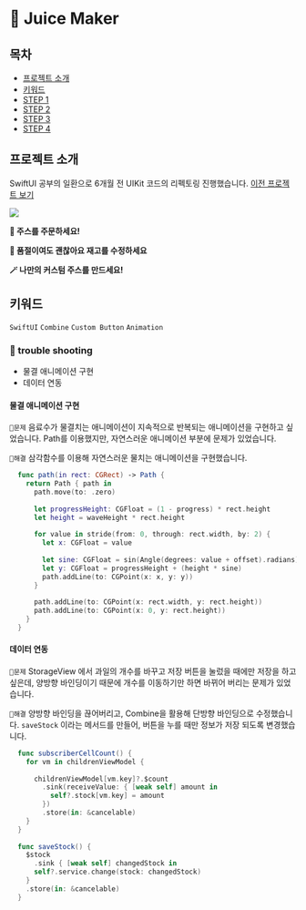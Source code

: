 # 🧃 Juice Maker

## 목차

- [프로젝트 소개](#프로젝트-소개)
- [키워드](#키워드)
- [STEP 1](#step-1)
- [STEP 2](#step-2)
- [STEP 3](#step-3)
- [STEP 4](#step-4)

## 프로젝트 소개

SwiftUI 공부의 일환으로 6개월 전 UIKit 코드의 리펙토링 진행했습니다.
[이전 프로젝트 보기](https://github.com/cherrishRed/ios-juice-maker)

![](https://i.imgur.com/ZALx7zD.png)

**🧃 주스를 주문하세요!**

**🍓 품절이여도 괜찮아요 재고를 수정하세요**

**🪄 나만의 커스텀 주스를 만드세요!**

## 키워드
`SwiftUI` `Combine` `Custom Button` `Animation`

### 🚀 trouble shooting
- 물결 애니메이션 구현
- 데이터 연동

#### 물결 애니메이션 구현
`🤔문제`
음료수가 물결치는 애니메이션이 지속적으로 반복되는 애니메이션을 구현하고 싶었습니다. 
Path를 이용했지만, 자연스러운 애니메이션 부분에 문제가 있었습니다.

`🤗해결`
삼각함수를 이용해 자연스러운 물치는 애니메이션을 구현했습니다. 

```swift
  func path(in rect: CGRect) -> Path {
    return Path { path in
      path.move(to: .zero)
      
      let progressHeight: CGFloat = (1 - progress) * rect.height
      let height = waveHeight * rect.height
      
      for value in stride(from: 0, through: rect.width, by: 2) {
        let x: CGFloat = value
        
        let sine: CGFloat = sin(Angle(degrees: value + offset).radians)/4
        let y: CGFloat = progressHeight + (height * sine)
        path.addLine(to: CGPoint(x: x, y: y))
      }
      
      path.addLine(to: CGPoint(x: rect.width, y: rect.height))
      path.addLine(to: CGPoint(x: 0, y: rect.height))
    }
  }
```

#### 데이터 연동
`🤔문제`
StorageView 에서 과일의 개수를 바꾸고 저장 버튼을 눌렀을 때에만 저장을 하고 싶은데, 양방향 바인딩이기 때문에 개수를 이동하기만 하면 바뀌어 버리는 문제가 있었습니다. 

`🤗해결`
양방향 바인딩을 끊어버리고, Combine을 활용해 단방향 바인딩으로 수정했습니다. 
`saveStock` 이라는 메서드를 만들어, 버튼을 누를 때만 정보가 저장 되도록 변경했습니다. 
```swift
  func subscriberCellCount() {
    for vm in childrenViewModel {
      
      childrenViewModel[vm.key]?.$count
        .sink(receiveValue: { [weak self] amount in
          self?.stock[vm.key] = amount
        })
        .store(in: &cancelable)
    }
  }
  
  func saveStock() {
    $stock
      .sink { [weak self] changedStock in
      self?.service.change(stock: changedStock)
    }
    .store(in: &cancelable)
  }
```
